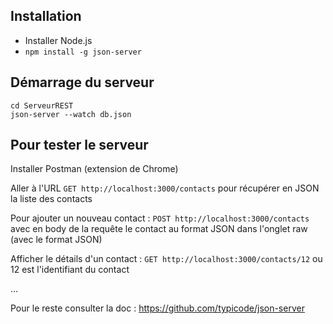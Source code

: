 ## Installation

* Installer Node.js
* `npm install -g json-server`

## Démarrage du serveur

    cd ServeurREST
    json-server --watch db.json

## Pour tester le serveur

Installer Postman (extension de Chrome)

Aller à l'URL `GET http://localhost:3000/contacts` pour récupérer en JSON la liste des contacts

Pour ajouter un nouveau contact :
`POST http://localhost:3000/contacts` avec en body de la requête le contact au format JSON dans l'onglet raw (avec le format JSON)

Afficher le détails d'un contact :
`GET http://localhost:3000/contacts/12` ou 12 est l'identifiant du contact

...

Pour le reste consulter la doc : https://github.com/typicode/json-server
